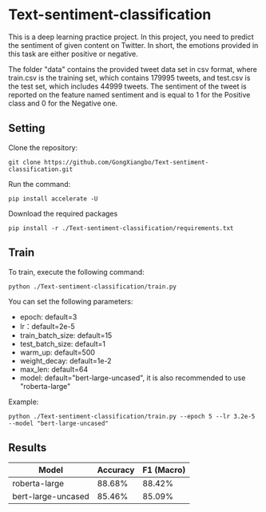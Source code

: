 # Text-sentiment-classification
This is a deep learning practice project. In this project, you need to predict the sentiment of given content on Twitter. In short, the emotions provided in this task are either positive or negative.

The folder "data" contains the provided tweet data set in csv format, where train.csv is the training set, which contains 179995 tweets, and test.csv is the test set, which includes 44999 tweets. The sentiment of the tweet is reported on the feature named sentiment and is equal to 1 for the Positive class and 0 for the Negative one.

## Setting
Clone the repository:
```
git clone https://github.com/GongXiangbo/Text-sentiment-classification.git
```
Run the command:
```
pip install accelerate -U
```
Download the required packages
```
pip install -r ./Text-sentiment-classification/requirements.txt
```

## Train
To train, execute the following command: 
```
python ./Text-sentiment-classification/train.py 
```
You can set the following parameters:

- epoch: default=3
- lr：default=2e-5
- train_batch_size: default=15
- test_batch_size: default=1
- warm_up: default=500
- weight_decay: default=1e-2
- max_len: default=64
- model: default="bert-large-uncased", it is also recommended to use "roberta-large"

Example:
```
python ./Text-sentiment-classification/train.py --epoch 5 --lr 3.2e-5 --model "bert-large-uncased"
```
## Results

| Model | Accuracy | F1 (Macro) |
|----------|----------|----------|
| roberta-large | 88.68% | 88.42% |
| bert-large-uncased | 85.46% | 85.09% |
